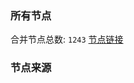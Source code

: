 ### 所有节点
合并节点总数: `1243`
[节点链接](https://raw.githubusercontent.com/rzhy1/11/master/sub/sub_merge_base64.txt)

### 节点来源
